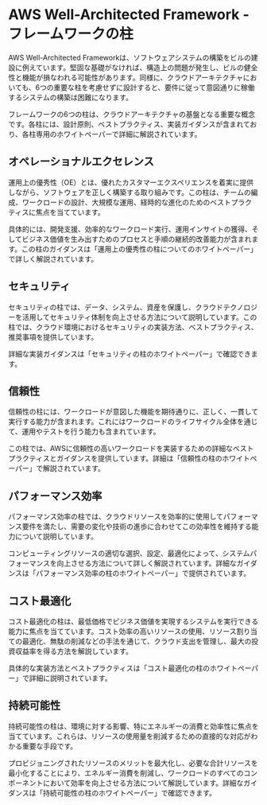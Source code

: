 # AWS Well-Architected Framework - フレームワークの柱

AWS Well-Architected Frameworkは、ソフトウェアシステムの構築をビルの建設に例えています。堅固な基礎がなければ、構造上の問題が発生し、ビルの健全性と機能が損なわれる可能性があります。同様に、クラウドアーキテクチャにおいても、6つの重要な柱を考慮せずに設計すると、要件に従って意図通りに稼働するシステムの構築は困難になります。

フレームワークの6つの柱は、クラウドアーキテクチャの基盤となる重要な概念です。各柱には、設計原則、ベストプラクティス、実装ガイダンスが含まれており、各柱専用のホワイトペーパーで詳細に解説されています。

## オペレーショナルエクセレンス

運用上の優秀性（OE）とは、優れたカスタマーエクスペリエンスを着実に提供しながら、ソフトウェアを正しく構築する取り組みです。この柱は、チームの編成、ワークロードの設計、大規模な運用、経時的な進化のためのベストプラクティスに焦点を当てています。

具体的には、開発支援、効率的なワークロード実行、運用インサイトの獲得、そしてビジネス価値を生み出すためのプロセスと手順の継続的改善能力が含まれます。この柱のガイダンスは「運用上の優秀性の柱についてのホワイトペーパー」で詳しく解説されています。

## セキュリティ

セキュリティの柱では、データ、システム、資産を保護し、クラウドテクノロジーを活用してセキュリティ体制を向上させる方法について説明しています。この柱では、クラウド環境におけるセキュリティの実装方法、ベストプラクティス、推奨事項を提供しています。

詳細な実装ガイダンスは「セキュリティの柱のホワイトペーパー」で確認できます。

## 信頼性

信頼性の柱には、ワークロードが意図した機能を期待通りに、正しく、一貫して実行する能力が含まれます。これにはワークロードのライフサイクル全体を通じて、運用やテストを行う能力も含まれています。

この柱では、AWSに信頼性の高いワークロードを実装するための詳細なベストプラクティスとガイダンスを提供しています。詳細は「信頼性の柱のホワイトペーパー」で解説されています。

## パフォーマンス効率

パフォーマンス効率の柱では、クラウドリソースを効率的に使用してパフォーマンス要件を満たし、需要の変化や技術の進歩に合わせてこの効率性を維持する能力について説明しています。

コンピューティングリソースの適切な選択、設定、最適化によって、システムパフォーマンスを向上させる方法について詳しく解説されています。詳細なガイダンスは「パフォーマンス効率の柱のホワイトペーパー」で提供されています。

## コスト最適化

コスト最適化の柱は、最低価格でビジネス価値を実現するシステムを実行できる能力に焦点を当てています。コスト効率の高いリソースの使用、リソース割り当ての最適化、無駄の削減などの手法を通じて、クラウド支出を管理し、最大の投資収益率を得る方法を解説しています。

具体的な実装方法とベストプラクティスは「コスト最適化の柱のホワイトペーパー」で詳細に説明されています。

## 持続可能性

持続可能性の柱は、環境に対する影響、特にエネルギーの消費と効率性に焦点を当てています。これらは、リソースの使用量を削減するための直接的な対応がわかる重要な手段です。

プロビジョニングされたリソースのメリットを最大化し、必要な合計リソースを最小化することにより、エネルギー消費を削減し、ワークロードのすべてのコンポーネントにおいて効率を向上させる方法について解説しています。詳細なガイダンスは「持続可能性の柱のホワイトペーパー」で確認できます。